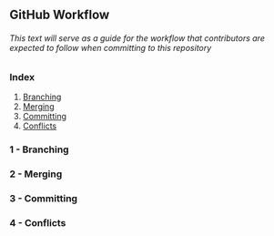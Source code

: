 ## GitHub Workflow
###### This text will serve as a guide for the workflow that contributors are expected to follow when committing to this repository

### Index
1) [Branching](#1---branching)
2) [Merging](#2---merging)
3) [Committing](#3---committing)
4) [Conflicts](#4---conflicts)

### 1 - Branching

### 2 - Merging

### 3 - Committing

### 4 - Conflicts
